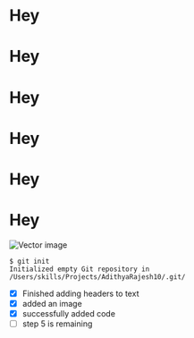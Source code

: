 # Hey
# Hey
# Hey
# Hey
# Hey
# Hey
![Vector image](https://img.freepik.com/free-photo/psychedelic-paper-shapes-with-copy-space_23-2149378246.jpg?size=626&ext=jpg&ga=GA1.2.1866250247.1684689270)
```
$ git init
Initialized empty Git repository in /Users/skills/Projects/AdithyaRajesh10/.git/
```
- [x] Finished adding headers to text
- [x] added an image
- [x] successfully added code
- [ ] step 5 is remaining

